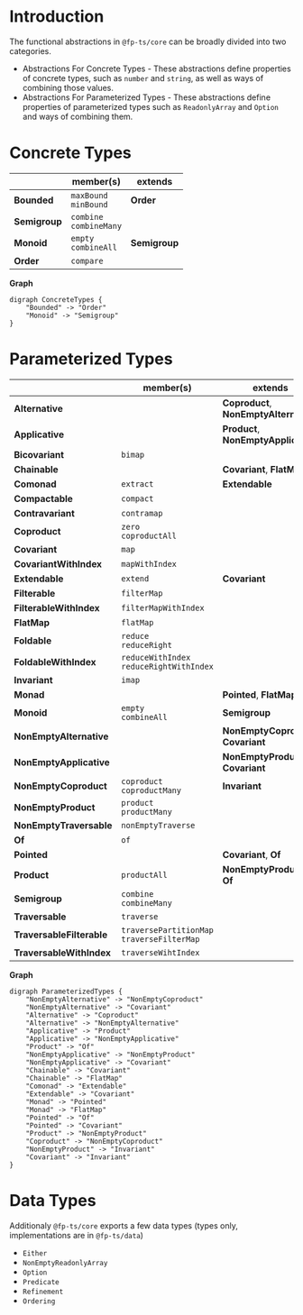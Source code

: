 # Introduction

The functional abstractions in `@fp-ts/core` can be broadly divided into two categories.

- Abstractions For Concrete Types - These abstractions define properties of concrete types, such as `number` and `string`, as well as ways of combining those values.
- Abstractions For Parameterized Types - These abstractions define properties of parameterized types such as `ReadonlyArray` and `Option` and ways of combining them.

# Concrete Types

|               | member(s)                  | extends       |
| ------------- | -------------------------- | ------------- |
| **Bounded**   | `maxBound`<br>`minBound`   | **Order**     |
| **Semigroup** | `combine`<br>`combineMany` |               |
| **Monoid**    | `empty`<br>`combineAll`    | **Semigroup** |
| **Order**     | `compare`                  |               |

**Graph**

```
digraph ConcreteTypes {
    "Bounded" -> "Order"
    "Monoid" -> "Semigroup"
}
```

# Parameterized Types

|                           | member(s)                                     | extends                                |
| ------------------------- | --------------------------------------------- | -------------------------------------- |
| **Alternative**           |                                               | **Coproduct**, **NonEmptyAlternative** |
| **Applicative**           |                                               | **Product**, **NonEmptyApplicative**   |
| **Bicovariant**           | `bimap`                                       |                                        |
| **Chainable**             |                                               | **Covariant**, **FlatMap**             |
| **Comonad**               | `extract`                                     | **Extendable**                         |
| **Compactable**           | `compact`                                     |                                        |
| **Contravariant**         | `contramap`                                   |                                        |
| **Coproduct**             | `zero`<br>`coproductAll`                      |                                        |
| **Covariant**             | `map`                                         |                                        |
| **CovariantWithIndex**    | `mapWithIndex`                                |                                        |
| **Extendable**            | `extend`                                      | **Covariant**                          |
| **Filterable**            | `filterMap`                                   |                                        |
| **FilterableWithIndex**   | `filterMapWithIndex`                          |                                        |
| **FlatMap**               | `flatMap`                                     |                                        |
| **Foldable**              | `reduce`<br>`reduceRight`                     |                                        |
| **FoldableWithIndex**     | `reduceWithIndex`<br>`reduceRightWithIndex`   |                                        |
| **Invariant**             | `imap`                                        |                                        |
| **Monad**                 |                                               | **Pointed**, **FlatMap**               |
| **Monoid**                | `empty`<br>`combineAll`                       | **Semigroup**                          |
| **NonEmptyAlternative**   |                                               | **NonEmptyCoproduct**, **Covariant**   |
| **NonEmptyApplicative**   |                                               | **NonEmptyProduct**, **Covariant**     |
| **NonEmptyCoproduct**     | `coproduct`<br>`coproductMany`                | **Invariant**                          |
| **NonEmptyProduct**       | `product`<br>`productMany`                    |                                        |
| **NonEmptyTraversable**   | `nonEmptyTraverse`                            |                                        |
| **Of**                    | `of`                                          |                                        |
| **Pointed**               |                                               | **Covariant**, **Of**                  |
| **Product**               | `productAll`                                  | **NonEmptyProduct**, **Of**            |
| **Semigroup**             | `combine`<br>`combineMany`                    |                                        |
| **Traversable**           | `traverse`                                    |                                        |
| **TraversableFilterable** | `traversePartitionMap`<br>`traverseFilterMap` |                                        |
| **TraversableWithIndex**  | `traverseWihtIndex`                           |                                        |

**Graph**

```
digraph ParameterizedTypes {
    "NonEmptyAlternative" -> "NonEmptyCoproduct"
    "NonEmptyAlternative" -> "Covariant"
    "Alternative" -> "Coproduct"
    "Alternative" -> "NonEmptyAlternative"
    "Applicative" -> "Product"
    "Applicative" -> "NonEmptyApplicative"
    "Product" -> "Of"
    "NonEmptyApplicative" -> "NonEmptyProduct"
    "NonEmptyApplicative" -> "Covariant"
    "Chainable" -> "Covariant"
    "Chainable" -> "FlatMap"
    "Comonad" -> "Extendable"
    "Extendable" -> "Covariant"
    "Monad" -> "Pointed"
    "Monad" -> "FlatMap"
    "Pointed" -> "Of"
    "Pointed" -> "Covariant"
    "Product" -> "NonEmptyProduct"
    "Coproduct" -> "NonEmptyCoproduct"
    "NonEmptyProduct" -> "Invariant"
    "Covariant" -> "Invariant"
}
```

# Data Types

Additionaly `@fp-ts/core` exports a few data types (types only, implementations are in `@fp-ts/data`)

- `Either`
- `NonEmptyReadonlyArray`
- `Option`
- `Predicate`
- `Refinement`
- `Ordering`

